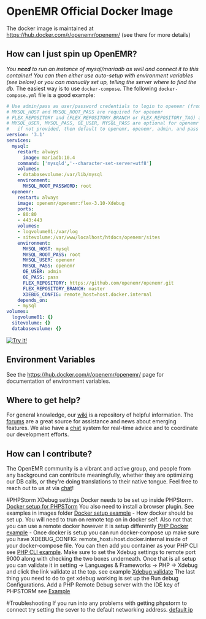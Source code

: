 # OpenEMR Official Docker Image

The docker image is maintained at https://hub.docker.com/r/openemr/openemr/
(see there for more details)

## How can I just spin up OpenEMR?

*You **need** to run an instance of mysql/mariadb as well and connect it to this container! You can then either use auto-setup with environment variables (see below) or you can manually set up, telling the server where to find the db.* The easiest way is to use `docker-compose`. The following `docker-compose.yml` file is a good example:
```yaml
# Use admin/pass as user/password credentials to login to openemr (from OE_USER and OE_PASS below)
# MYSQL_HOST and MYSQL_ROOT_PASS are required for openemr
# FLEX_REPOSITORY and (FLEX_REPOSITORY_BRANCH or FLEX_REPOSITORY_TAG) are required for flex openemr
# MYSQL_USER, MYSQL_PASS, OE_USER, MYSQL_PASS are optional for openemr and
#   if not provided, then default to openemr, openemr, admin, and pass respectively.
version: '3.1'
services:
  mysql:
    restart: always
      image: mariadb:10.4
    command: ['mysqld','--character-set-server=utf8']
    volumes:
    - databasevolume:/var/lib/mysql
    environment:
      MYSQL_ROOT_PASSWORD: root
  openemr:
    restart: always
    image: openemr/openemr:flex-3.10-Xdebug
    ports:
    - 80:80
    - 443:443
    volumes:
    - logvolume01:/var/log
    - sitevolume:/var/www/localhost/htdocs/openemr/sites
    environment:
      MYSQL_HOST: mysql
      MYSQL_ROOT_PASS: root
      MYSQL_USER: openemr
      MYSQL_PASS: openemr
      OE_USER: admin
      OE_PASS: pass
      FLEX_REPOSITORY: https://github.com/openemr/openemr.git
      FLEX_REPOSITORY_BRANCH: master
      XDEBUG_CONFIG: remote_host=host.docker.internal
    depends_on:
    - mysql
volumes:
  logvolume01: {}
  sitevolume: {}
  databasevolume: {}
```
[![Try it!](https://github.com/play-with-docker/stacks/raw/cff22438cb4195ace27f9b15784bbb497047afa7/assets/images/button.png)](http://play-with-docker.com/?stack=https://gist.githubusercontent.com/bradymiller/a36b99bcd6e8ab5a800a908745ec4f62/raw/7d8da08dfebbbff240b87e08381243701053f615/openemr-flex-310-docker-example-docker-compose.yml)

## Environment Variables

See the https://hub.docker.com/r/openemr/openemr/ page for documentation of environment variables.

## Where to get help?

For general knowledge, our [wiki](http://www.open-emr.org/wiki) is a repository of helpful information. The [forums](https://community.open-emr.org/) are a great source for assistance and news about emerging features. We also have a [chat](https://chat.open-emr.org/) system for real-time advice and to coordinate our development efforts.

## How can I contribute?

The OpenEMR community is a vibrant and active group, and people from any background can contribute meaningfully, whether they are optimizing our DB calls, or they're doing translations to their native tongue. Feel free to reach out to us at via [chat](https://chat.open-emr.org/)!

#PHPStorm XDebug settings
Docker needs to be set up inside PHPStorm.
[Docker setup for PHPSTorm](https://www.jetbrains.com/help/phpstorm/docker.html) You also need to install a browser plugin. 
See examples in images folder
[Docker setup example](/images/Docker.PNG) - How docker should be set up. You will need to trun on remote tcp on in docker self. Also not that you can use a remote docker however it is setup differently
[PHP Docker example](/images/PHP-Docker.PNG) - Once docker is setup you can run docker-compose up make sure you have XDEBUG_CONFIG: remote_host=host.docker.internal inside of your docker-compose file. You can then add you container as your PHP CLI see [PHP CLI example](/images/Docker-CLI.PNG). 
Make sure to set the Xdebug settings to remote port 9000 along with checking the two boxes underneath. Once that is all setup you can validate it in setting -> Languages & Frameworks -> PHP -> Xdebug and click the link validate at the top. see example [Xdebug validate](/images/Xdebug-Validate.PNG)
 The last thing you need to do to get xdebug working is set up the Run debug Configurations. Add a PHP Remote Debug server with the IDE key of PHPSTORM see [Example](/images/Run-Debug-Conf.PNG)
 
 #Troubleshooting 
 If you run into any problems with getting phpstorm to connect try setting the sever to the default networking address. [default ip](/images/default-switch.PNG)
 

